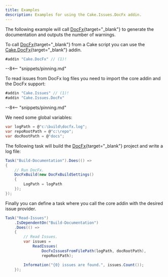 ```yaml
---
title: Examples
description: Examples for using the Cake.Issues.DocFx addin.
---
```


The following example will call [DocFx](https://dotnet.github.io/docfx/){target="_blank"} to
generate the documentation and outputs the number of warnings.

To call [DocFx](https://dotnet.github.io/docfx/){target="_blank"} from a Cake script you can
use the [Cake.DocFx](https://cakebuild.net/extensions/cake-docfx/){target="_blank"} addin.

```csharp
#addin "Cake.DocFx" // (1)!
```

--8<-- "snippets/pinning.md"

To read issues from DocFx log files you need to import the core addin and the DocFx support:

```csharp
#addin "Cake.Issues" // (1)!
#addin "Cake.Issues.DocFx"
```

--8<-- "snippets/pinning.md"

We need some global variables:

```csharp
var logPath = @"c:\build\docfx.log";
var repoRootPath = @"c:\repo";
var docRootPath = @"docs";
```

The following task will build the [DocFx](https://dotnet.github.io/docfx/){target="_blank"} project and write a log file:

```csharp
Task("Build-Documentation").Does(() =>
{
    // Run DocFx.
    DocFxBuild(new DocFxBuildSettings()
    {
        LogPath = logPath
    });
});
```

Finally you can define a task where you call the core addin with the desired issue provider.

```csharp
Task("Read-Issues")
    .IsDependentOn("Build-Documentation")
    .Does(() =>
    {
        // Read Issues.
        var issues =
            ReadIssues(
                DocFxIssuesFromFilePath(logPath, docRootPath),
                repoRootPath);

        Information("{0} issues are found.", issues.Count());
    });
```
